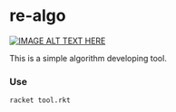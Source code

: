 re-algo
=======

[![IMAGE ALT TEXT HERE](https://img.youtube.com/vi/vDQuVDAJz2U/0.jpg)](https://www.youtube.com/watch?v=vDQuVDAJz2U)

This is a simple algorithm developing tool.

### Use

```shell
racket tool.rkt
```
